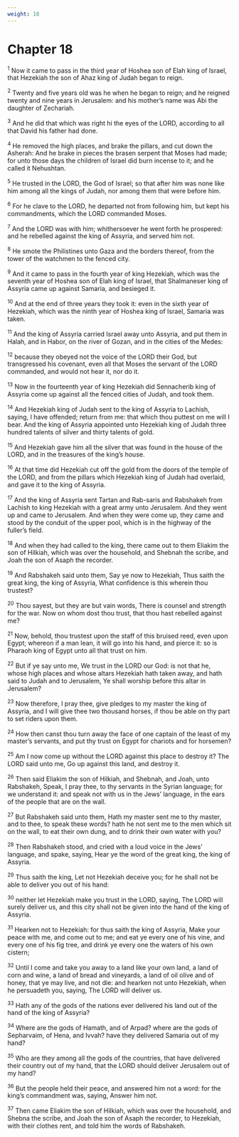 ```yaml
---
weight: 18
---
```


# Chapter 18

<sup>1</sup> Now it came to pass in the third year of Hoshea son of Elah king of Israel, that Hezekiah the son of Ahaz king of Judah began to reign. 

<sup>2</sup> Twenty and five years old was he when he began to reign; and he reigned twenty and nine years in Jerusalem: and his mother’s name was Abi the daughter of Zechariah. 

<sup>3</sup> And he did that which was right hi the eyes of the LORD, according to all that David his father had done. 

<sup>4</sup> He removed the high places, and brake the pillars, and cut down the Asherah: And he brake in pieces the brasen serpent that Moses had made; for unto those days the children of Israel did burn incense to it; and he called it Nehushtan. 

<sup>5</sup> He trusted in the LORD, the God of Israel; so that after him was none like him among all the kings of Judah, nor among them that were before him. 

<sup>6</sup> For he clave to the LORD, he departed not from following him, but kept his commandments, which the LORD commanded Moses. 

<sup>7</sup> And the LORD was with him; whithersoever he went forth he prospered: and he rebelled against the king of Assyria, and served him not. 

<sup>8</sup> He smote the Philistines unto Gaza and the borders thereof, from the tower of the watchmen to the fenced city. 

<sup>9</sup> And it came to pass in the fourth year of king Hezekiah, which was the seventh year of Hoshea son of Elah king of Israel, that Shalmaneser king of Assyria came up against Samaria, and besieged it. 

<sup>10</sup> And at the end of three years they took it: even in the sixth year of Hezekiah, which was the ninth year of Hoshea king of Israel, Samaria was taken. 

<sup>11</sup> And the king of Assyria carried Israel away unto Assyria, and put them in Halah, and in Habor, on the river of Gozan, and in the cities of the Medes: 

<sup>12</sup> because they obeyed not the voice of the LORD their God, but transgressed his covenant, even all that Moses the servant of the LORD commanded, and would not hear it, nor do it. 

<sup>13</sup> Now in the fourteenth year of king Hezekiah did Sennacherib king of Assyria come up against all the fenced cities of Judah, and took them. 

<sup>14</sup> And Hezekiah king of Judah sent to the king of Assyria to Lachish, saying, I have offended; return from me: that which thou puttest on me will I bear. And the king of Assyria appointed unto Hezekiah king of Judah three hundred talents of silver and thirty talents of gold. 

<sup>15</sup> And Hezekiah gave him all the silver that was found in the house of the LORD, and in the treasures of the king’s house. 

<sup>16</sup> At that time did Hezekiah cut off the gold from the doors of the temple of the LORD, and from the pillars which Hezekiah king of Judah had overlaid, and gave it to the king of Assyria. 

<sup>17</sup> And the king of Assyria sent Tartan and Rab-saris and Rabshakeh from Lachish to king Hezekiah with a great army unto Jerusalem. And they went up and came to Jerusalem. And when they were come up, they came and stood by the conduit of the upper pool, which is in the highway of the fuller’s field. 

<sup>18</sup> And when they had called to the king, there came out to them Eliakim the son of Hilkiah, which was over the household, and Shebnah the scribe, and Joah the son of Asaph the recorder. 

<sup>19</sup> And Rabshakeh said unto them, Say ye now to Hezekiah, Thus saith the great king, the king of Assyria, What confidence is this wherein thou trustest? 

<sup>20</sup> Thou sayest, but they are but vain words, There is counsel and strength for the war. Now on whom dost thou trust, that thou hast rebelled against me? 

<sup>21</sup> Now, behold, thou trustest upon the staff of this bruised reed, even upon Egypt; whereon if a man lean, it will go into his hand, and pierce it: so is Pharaoh king of Egypt unto all that trust on him. 

<sup>22</sup> But if ye say unto me, We trust in the LORD our God: is not that he, whose high places and whose altars Hezekiah hath taken away, and hath said to Judah and to Jerusalem, Ye shall worship before this altar in Jerusalem? 

<sup>23</sup> Now therefore, I pray thee, give pledges to my master the king of Assyria, and I will give thee two thousand horses, if thou be able on thy part to set riders upon them. 

<sup>24</sup> How then canst thou turn away the face of one captain of the least of my master’s servants, and put thy trust on Egypt for chariots and for horsemen? 

<sup>25</sup> Am I now come up without the LORD against this place to destroy it? The LORD said unto me, Go up against this land, and destroy it. 

<sup>26</sup> Then said Eliakim the son of Hilkiah, and Shebnah, and Joah, unto Rabshakeh, Speak, I pray thee, to thy servants in the Syrian language; for we understand it: and speak not with us in the Jews’ language, in the ears of the people that are on the wall. 

<sup>27</sup> But Rabshakeh said unto them, Hath my master sent me to thy master, and to thee, to speak these words? hath he not sent me to the men which sit on the wall, to eat their own dung, and to drink their own water with you? 

<sup>28</sup> Then Rabshakeh stood, and cried with a loud voice in the Jews’ language, and spake, saying, Hear ye the word of the great king, the king of Assyria. 

<sup>29</sup> Thus saith the king, Let not Hezekiah deceive you; for he shall not be able to deliver you out of his hand: 

<sup>30</sup> neither let Hezekiah make you trust in the LORD, saying, The LORD will surely deliver us, and this city shall not be given into the hand of the king of Assyria. 

<sup>31</sup> Hearken not to Hezekiah: for thus saith the king of Assyria, Make your peace with me, and come out to me; and eat ye every one of his vine, and every one of his fig tree, and drink ye every one the waters of his own cistern; 

<sup>32</sup> Until I come and take you away to a land like your own land, a land of corn and wine, a land of bread and vineyards, a land of oil olive and of honey, that ye may live, and not die: and hearken not unto Hezekiah, when he persuadeth you, saying, The LORD will deliver us. 

<sup>33</sup> Hath any of the gods of the nations ever delivered his land out of the hand of the king of Assyria? 

<sup>34</sup> Where are the gods of Hamath, and of Arpad? where are the gods of Sepharvaim, of Hena, and Ivvah? have they delivered Samaria out of my hand? 

<sup>35</sup> Who are they among all the gods of the countries, that have delivered their country out of my hand, that the LORD should deliver Jerusalem out of my hand? 

<sup>36</sup> But the people held their peace, and answered him not a word: for the king’s commandment was, saying, Answer him not. 

<sup>37</sup> Then came Eliakim the son of Hilkiah, which was over the household, and Shebna the scribe, and Joah the son of Asaph the recorder, to Hezekiah, with their clothes rent, and told him the words of Rabshakeh. 


